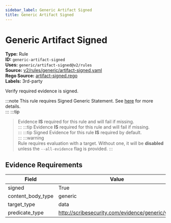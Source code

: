 ```yaml
---
sidebar_label: Generic Artifact Signed
title: Generic Artifact Signed
---  
```

# Generic Artifact Signed  
**Type:** Rule  
**ID:** `generic-artifact-signed`  
**Uses:** `generic/artifact-signed@v2/rules`  
**Source:** [v2/rules/generic/artifact-signed.yaml](https://github.com/scribe-public/sample-policies/blob/main/v2/rules/generic/artifact-signed.yaml)  
**Rego Source:** [artifact-signed.rego](https://github.com/scribe-public/sample-policies/blob/main/v2/rules/generic/artifact-signed.rego)  
**Labels:** 3rd-party  

Verify required evidence is signed.

:::note 
This rule requires Signed Generic Statement. See [here](https://deploy-preview-299--scribe-security.netlify.app/valint/generic) for more details.  
::: 
:::tip 
> Evidence **IS** required for this rule and will fail if missing.  
::: 
:::tip 
> Evidence **IS** required for this rule and will fail if missing.  
::: 
:::tip 
Signed Evidence for this rule **IS** required by default.  
::: 
:::warning  
Rule requires evaluation with a target. Without one, it will be **disabled** unless the `--all-evidence` flag is provided.
::: 

## Evidence Requirements  
| Field | Value |
|-------|-------|
| signed | True |
| content_body_type | generic |
| target_type | data |
| predicate_type | http://scribesecurity.com/evidence/generic/v0.1 |

